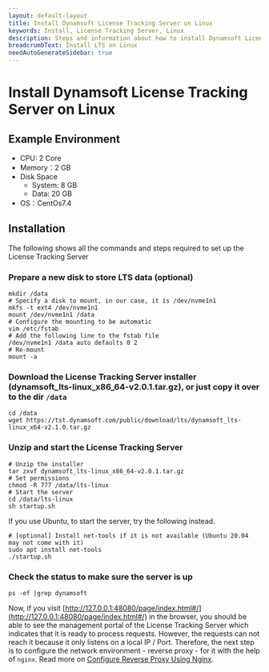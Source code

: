 ```yaml
---
layout: default-layout
title: Install Dynamsoft License Tracking Server on Linux
keywords: Install, License Tracking Server, Linux
description: Steps and information about how to install Dynamsoft License Tracking Server on Linux
breadcrumbText: Install LTS on Linux
needAutoGenerateSidebar: true
---
```


# Install Dynamsoft License Tracking Server on Linux

## Example Environment

* CPU: 2 Core
* Memory：2 GB
* Disk Space
  + System: 8 GB
  + Data: 20 GB
* OS：CentOs7.4

## Installation

The following shows all the commands and steps required to set up the License Tracking Server

### Prepare a new disk to store LTS data (optional)

``` shell
mkdir /data
# Specify a disk to mount, in our case, it is /dev/nvme1n1
mkfs -t ext4 /dev/nvme1n1
mount /dev/nvme1n1 /data
# Configure the mounting to be automatic
vim /etc/fstab
# Add the following line to the fstab file
/dev/nvme1n1 /data auto defaults 0 2
# Re-mount
mount -a
```

### Download the License Tracking Server installer (dynamsoft_lts-linux_x86_64-v2.0.1.tar.gz), or just copy it over to the dir `/data`

``` shell
cd /data
wget https://tst.dynamsoft.com/public/download/lts/dynamsoft_lts-linux_x64-v2.1.0.tar.gz
```

### Unzip and start the License Tracking Server

``` shell
# Unzip the installer
tar zxvf dynamsoft_lts-linux_x86_64-v2.0.1.tar.gz
# Set permissions
chmod -R 777 /data/lts-linux
# Start the server
cd /data/lts-linux
sh startup.sh
```

If you use Ubuntu, to start the server, try the following instead.

``` shell
# [optional] Install net-tools if it is not available (Ubuntu 20.04 may not come with it)
sudo apt install net-tools
./startup.sh
```

### Check the status to make sure the server is up

``` shell
ps -ef |grep dynamsoft
```

Now, if you visit [http://127.0.0.1:48080/page/index.html#/](http://127.0.0.1:48080/page/index.html#/) in the browser, you should be able to see the management portal of the License Tracking Server which indicates that it is ready to process requests. However, the requests can not reach it because it only listens on a local IP / Port. Therefore, the next step is to configure the network environment - reverse proxy - for it with the help of `nginx`. Read more on [Configure Reverse Proxy Using Nginx]({{site.selfhosting}}configurereverseproxyusingnginx.html).